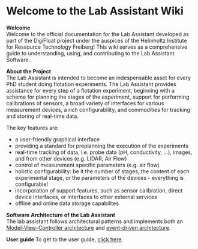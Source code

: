 # Welcome to the Lab Assistant Wiki

**Welcome**  
Welcome to the official documentation for the Lab Assistant developed as part of the DigiFloat project under the auspices of the Helmholtz Institute for Ressource Technology Freiberg! This wiki serves as a comprehensive guide to understanding, using, and contributing to the Lab Assistant Software.  

**About the Project**  
The Lab Assistant is intended to become an indespensable asset for every PhD student doing flotation experiments. The Lab Assistant provides assistance for every step of a flotation experiment, beginning with a scheme for planning the stages of the experiment, support for performing calibrations of sensors, a broad variety of interfaces for various measurement devices, a rich configurability, and commodities for tracking and storing of real-time data.  

The key features are:  
- a user-friendly graphical interface
- providing a standard for preplanning the execution of the experiments
- real-time tracking of data, i.e. probe data (pH, conductivity, ...), images, and from other devices (e.g. LIDAR, Air Flow)
- control of measurement specific parameters (e.g. air flow)
- holistic configurability: be it the number of stages, the content of each experimental stage, or the parameters of the devices - everything is configurable!
- incorporation of support features, such as sensor calibration, direct device interfaces, or interfaces to other external services
- offline and online data storage capabilites  
  
**Software Architecture of the Lab Assistant**  
The lab assistant follows architectural patterns and implements both an [Model-View-Controller architecture](static.md) and [event-driven architecture](dynamic.md).

**User guide**
To get to the user guide, [click here](user_guide.md).  